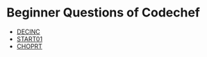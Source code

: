 # Beginner Questions of Codechef

-   [DECINC](https://www.codechef.com/problems/DECINC)
-   [START01](https://www.codechef.com/problems/START01)
-   [CHOPRT](https://www.codechef.com/problems/CHOPRT)